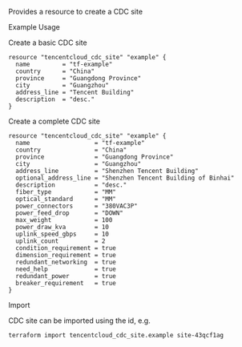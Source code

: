Provides a resource to create a CDC site

Example Usage

Create a basic CDC site

```hcl
resource "tencentcloud_cdc_site" "example" {
  name         = "tf-example"
  country      = "China"
  province     = "Guangdong Province"
  city         = "Guangzhou"
  address_line = "Tencent Building"
  description  = "desc."
}
```

Create a complete CDC site

```hcl
resource "tencentcloud_cdc_site" "example" {
  name                  = "tf-example"
  country               = "China"
  province              = "Guangdong Province"
  city                  = "Guangzhou"
  address_line          = "Shenzhen Tencent Building"
  optional_address_line = "Shenzhen Tencent Building of Binhai"
  description           = "desc."
  fiber_type            = "MM"
  optical_standard      = "MM"
  power_connectors      = "380VAC3P"
  power_feed_drop       = "DOWN"
  max_weight            = 100
  power_draw_kva        = 10
  uplink_speed_gbps     = 10
  uplink_count          = 2
  condition_requirement = true
  dimension_requirement = true
  redundant_networking  = true
  need_help             = true
  redundant_power       = true
  breaker_requirement   = true
}
```

Import

CDC site can be imported using the id, e.g.

```
terraform import tencentcloud_cdc_site.example site-43qcf1ag
```
